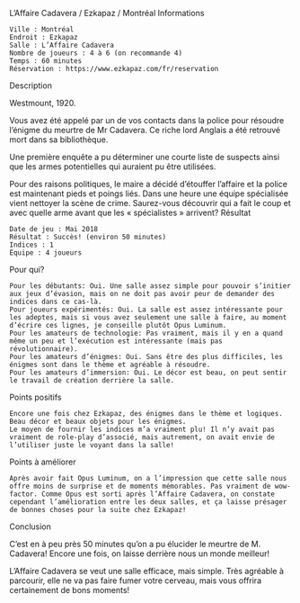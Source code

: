 
L’Affaire Cadavera / Ezkapaz / Montréal
Informations

    Ville : Montréal
    Endroit : Ezkapaz
    Salle : L’Affaire Cadavera
    Nombre de joueurs : 4 à 6 (on recommande 4)
    Temps : 60 minutes
    Réservation : https://www.ezkapaz.com/fr/reservation

 
Description

Westmount, 1920.

Vous avez été appelé par un de vos contacts dans la police pour résoudre l’énigme du meurtre de Mr Cadavera. Ce riche lord Anglais a été retrouvé mort dans sa bibliothèque.

Une première enquête a pu déterminer une courte liste de suspects ainsi que les armes potentielles qui auraient pu être utilisées.

Pour des raisons politiques, le maire a décidé d’étouffer l’affaire et la police est maintenant pieds et poings liés. Dans une heure une équipe spécialisée vient nettoyer la scène de crime. Saurez-vous découvrir qui a fait le coup et avec quelle arme avant que les « spécialistes » arrivent?
Résultat

    Date de jeu : Mai 2018
    Résultat : Succès! (environ 50 minutes)
    Indices : 1
    Équipe : 4 joueurs

Pour qui?

    Pour les débutants: Oui. Une salle assez simple pour pouvoir s’initier aux jeux d’évasion, mais on ne doit pas avoir peur de demander des indices dans ce cas-là.
    Pour joueurs expérimentés: Oui. La salle est assez intéressante pour les adeptes, mais si vous avez seulement une salle à faire, au moment d’écrire ces lignes, je conseille plutôt Opus Luminum.
    Pour les amateurs de technologie: Pas vraiment, mais il y en a quand même un peu et l’exécution est intéressante (mais pas révolutionnaire).
    Pour les amateurs d’énigmes: Oui. Sans être des plus difficiles, les énigmes sont dans le thème et agréable à résoudre.
    Pour les amateurs d’immersion: Oui. Le décor est beau, on peut sentir le travail de création derrière la salle.

Points positifs

    Encore une fois chez Ezkapaz, des énigmes dans le thème et logiques.
    Beau décor et beaux objets pour les énigmes.
    Le moyen de fournir les indices m’a vraiment plu! Il n’y avait pas vraiment de role-play d’associé, mais autrement, on avait envie de l’utiliser juste le voyant dans la salle!

Points à améliorer

    Après avoir fait Opus Luminum, on a l’impression que cette salle nous offre moins de surprise et de moments mémorables. Pas vraiment de wow-factor. Comme Opus est sorti après l’Affaire Cadavera, on constate cependant l’amélioration entre les deux salles, et ça laisse présager de bonnes choses pour la suite chez Ezkapaz!

Conclusion

C’est en à peu près 50 minutes qu’on a pu élucider le meurtre de M. Cadavera! Encore une fois, on laisse derrière nous un monde meilleur!

L’Affaire Cadavera se veut une salle efficace, mais simple. Très agréable à parcourir, elle ne va pas faire fumer votre cerveau, mais vous offrira certainement de bons moments!
